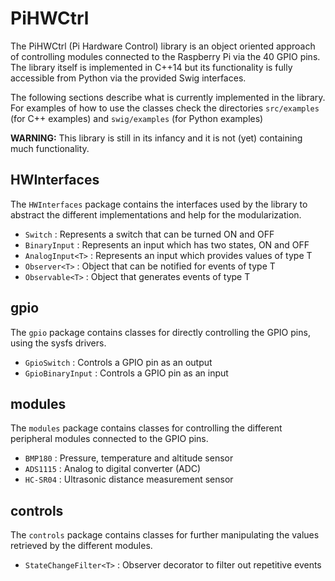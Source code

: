 PiHWCtrl
========

The PiHWCtrl (Pi Hardware Control) library is an object oriented approach of
controlling modules connected to the Raspberry Pi via the 40 GPIO pins. The
library itself is implemented in C++14 but its functionality is fully accessible
from Python via the provided Swig interfaces.

The following sections describe what is currently implemented in the library.
For examples of how to use the classes check the directories `src/examples` (for
C++ examples) and `swig/examples` (for Python examples)

**WARNING:** This library is still in its infancy and it is not (yet) containing
much functionality.


HWInterfaces
------------

The `HWInterfaces` package contains the interfaces used by the library to
abstract the different implementations and help for the modularization.

- `Switch` : Represents a switch that can be turned ON and OFF
- `BinaryInput` : Represents an input which has two states, ON and OFF
- `AnalogInput<T>` : Represents an input which provides values of type T
- `Observer<T>` : Object that can be notified for events of type T
- `Observable<T>` : Object that generates events of type T


gpio
----

The `gpio` package contains classes for directly controlling the GPIO pins,
using the sysfs drivers.

- `GpioSwitch` : Controls a GPIO pin as an output
- `GpioBinaryInput` : Controls a GPIO pin as an input


modules
-------

The `modules` package contains classes for controlling the different peripheral
modules connected to the GPIO pins.

- `BMP180` : Pressure, temperature and altitude sensor
- `ADS1115` : Analog to digital converter (ADC)
- `HC-SR04` : Ultrasonic distance measurement sensor

controls
--------

The `controls` package contains classes for further manipulating the values
retrieved by the different modules.

- `StateChangeFilter<T>` : Observer decorator to filter out repetitive events